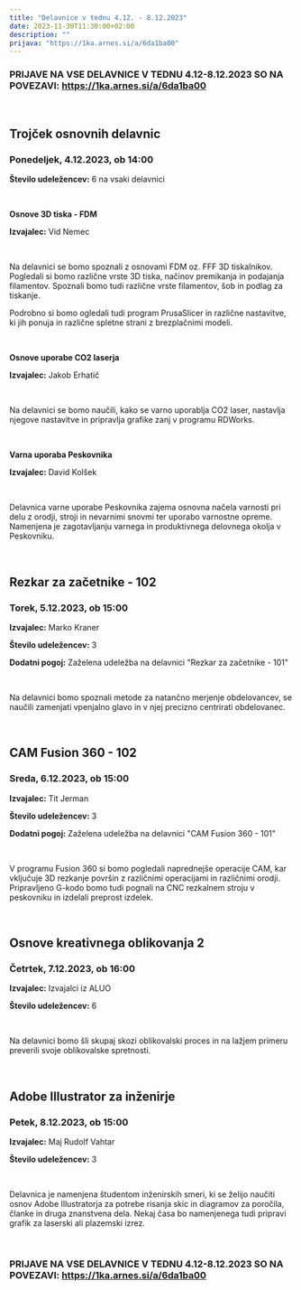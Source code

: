 ```yaml
---
title: "Delavnice v tednu 4.12. - 8.12.2023"
date: 2023-11-30T11:30:00+02:00
description: ""
prijava: "https://1ka.arnes.si/a/6da1ba00"
---
```


### PRIJAVE NA VSE DELAVNICE V TEDNU 4.12-8.12.2023 SO NA POVEZAVI: https://1ka.arnes.si/a/6da1ba00

&nbsp;
&nbsp;
&nbsp;
&nbsp;

## Trojček osnovnih delavnic
### Ponedeljek, 4.12.2023, ob 14:00


**Število udeležencev:** 6 na vsaki delavnici

&nbsp;
&nbsp;

**Osnove 3D tiska - FDM**

**Izvajalec:** Vid Nemec

&nbsp;

Na delavnici se bomo spoznali z osnovami FDM oz. FFF 3D tiskalnikov. Pogledali si bomo različne vrste 3D tiska, načinov premikanja in podajanja filamentov. Spoznali bomo tudi različne vrste filamentov, šob in podlag za tiskanje.

Podrobno si bomo ogledali tudi program PrusaSlicer in različne nastavitve, ki jih ponuja in različne spletne strani z brezplačnimi modeli. 

&nbsp;

**Osnove uporabe CO2 laserja**

**Izvajalec:** Jakob Erhatič

&nbsp;

Na delavnici se bomo naučili, kako se varno uporablja CO2 laser, nastavlja njegove nastavitve in pripravlja grafike zanj v programu RDWorks. 

&nbsp;

**Varna uporaba Peskovnika**

**Izvajalec:** David Kolšek

&nbsp;

Delavnica varne uporabe Peskovnika zajema osnovna načela varnosti pri delu z orodji, stroji in nevarnimi snovmi ter uporabo varnostne opreme. Namenjena je zagotavljanju varnega in produktivnega delovnega okolja v Peskovniku.

&nbsp;
&nbsp;
&nbsp;
&nbsp;

## Rezkar za začetnike - 102
### Torek, 5.12.2023, ob 15:00


**Izvajalec:** Marko Kraner

**Število udeležencev:** 3

**Dodatni pogoj:** Zaželena udeležba na delavnici "Rezkar za začetnike - 101"

&nbsp;

Na delavnici bomo spoznali metode za natančno merjenje obdelovancev, se naučili zamenjati vpenjalno glavo in v njej precizno centrirati obdelovanec.

&nbsp;
&nbsp;
&nbsp;
&nbsp;
## CAM Fusion 360 - 102
### Sreda, 6.12.2023, ob 15:00


**Izvajalec:** Tit Jerman

**Število udeležencev:** 3

**Dodatni pogoj:** Zaželena udeležba na delavnici "CAM Fusion 360 - 101"

&nbsp;

V programu Fusion 360 si bomo pogledali naprednejše operacije CAM, kar vključuje 3D rezkanje površin z različnimi operacijami in različnimi orodji. Pripravljeno G-kodo bomo tudi pognali na CNC rezkalnem stroju v peskovniku in izdelali preprost izdelek.

&nbsp;
&nbsp;

## Osnove kreativnega oblikovanja 2
### Četrtek, 7.12.2023, ob 16:00


**Izvajalec:** Izvajalci iz ALUO

**Število udeležencev:** 6

&nbsp;

Na delavnici bomo šli skupaj skozi oblikovalski proces in na lažjem primeru preverili svoje oblikovalske spretnosti.


&nbsp;
&nbsp;

## Adobe Illustrator za inženirje
### Petek, 8.12.2023, ob 15:00


**Izvajalec:** Maj Rudolf Vahtar     

**Število udeležencev:** 3

&nbsp;

Delavnica je namenjena študentom inženirskih smeri, ki se želijo naučiti osnov Adobe Illustratorja za potrebe risanja skic in diagramov za poročila, članke in druga znanstvena dela. Nekaj časa bo namenjenega tudi pripravi grafik za laserski ali plazemski izrez.


&nbsp;
&nbsp;
&nbsp;
&nbsp;
### PRIJAVE NA VSE DELAVNICE V TEDNU 4.12-8.12.2023 SO NA POVEZAVI: https://1ka.arnes.si/a/6da1ba00

